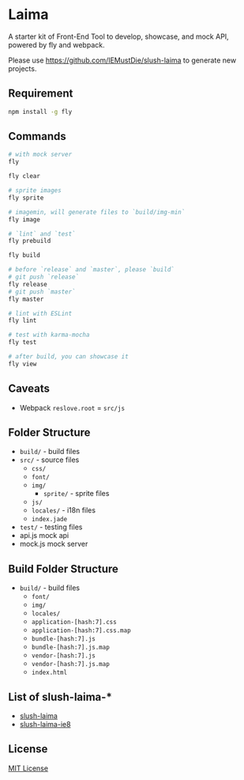 # Laima

A starter kit of Front-End Tool to develop, showcase, and mock API,
powered by fly and webpack.

Please use <https://github.com/IEMustDie/slush-laima> to generate new projects.

## Requirement

```bash
npm install -g fly
```

## Commands

```bash
# with mock server
fly

fly clear

# sprite images
fly sprite

# imagemin, will generate files to `build/img-min`
fly image

# `lint` and `test`
fly prebuild

fly build

# before `release` and `master`, please `build`
# git push `release`
fly release
# git push `master`
fly master

# lint with ESLint
fly lint

# test with karma-mocha
fly test

# after build, you can showcase it
fly view
```

## Caveats

 - Webpack `reslove.root` = `src/js`

## Folder Structure

 - `build/` - build files
 - `src/` - source files
    - `css/`
    - `font/`
    - `img/`
       - `sprite/` - sprite files
    - `js/`
    - `locales/` - i18n files
    - `index.jade`
 - `test/` - testing files
 - api.js mock api
 - mock.js mock server

## Build Folder Structure

 - `build/` - build files
    - `font/`
    - `img/`
    - `locales/`
    - `application-[hash:7].css`
    - `application-[hash:7].css.map`
    - `bundle-[hash:7].js`
    - `bundle-[hash:7].js.map`
    - `vendor-[hash:7].js`
    - `vendor-[hash:7].js.map`
    - `index.html`

## List of slush-laima-*

 - [slush-laima](https://github.com/IEMustDie/slush-laima)
 - [slush-laima-ie8](https://github.com/IEMustDie/slush-laima-ie8)

## License

[MIT License](http://en.wikipedia.org/wiki/MIT_License)
